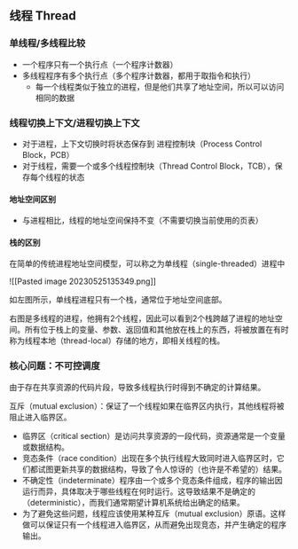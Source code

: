 ## 线程 Thread
### 单线程/多线程比较
- 一个程序只有一个执行点（一个程序计数器）
- 多线程程序有多个执行点（多个程序计数器，都用于取指令和执行）
	- 每一个线程类似于独立的进程，但是他们共享了地址空间，所以可以访问相同的数据

### 线程切换上下文/进程切换上下文
- 对于进程，上下文切换时将状态保存到 进程控制块（Process Control Block，PCB）
- 对于线程，需要一个或多个线程控制块（Thread Control Block，TCB），保存每个线程的状态

#### 地址空间区别
- 与进程相比，线程的地址空间保持不变（不需要切换当前使用的页表）

#### 栈的区别
在简单的传统进程地址空间模型，可以称之为单线程（single-threaded）进程中

![[Pasted image 20230525135349.png]]

如左图所示，单线程进程只有一个栈，通常位于地址空间底部。

右图是多线程的进程，他拥有2个线程，因此可以看到2个栈跨越了进程的地址空间。所有位于栈上的变量、参数、返回值和其他放在栈上的东西，将被放置在有时称为线程本地（thread-local）存储的地方，即相关线程的栈。


### 核心问题：不可控调度
由于存在共享资源的代码片段，导致多线程执行时得到不确定的计算结果。

互斥（mutual exclusion）：保证了一个线程如果在临界区内执行，其他线程将被阻止进入临界区。

- 临界区（critical section）是访问共享资源的一段代码，资源通常是一个变量或数据结构。
- 竞态条件（race condition）出现在多个执行线程大致同时进入临界区时，它们都试图更新共享的数据结构，导致了令人惊讶的（也许是不希望的）结果。
- 不确定性（indeterminate）程序由一个或多个竞态条件组成，程序的输出因运行而异，具体取决于哪些线程在何时运行。这导致结果不是确定的（deterministic），而我们通常期望计算机系统给出确定的结果。
- 为了避免这些问题，线程应该使用某种互斥（mutual exclusion）原语。这样做可以保证只有一个线程进入临界区，从而避免出现竞态，并产生确定的程序输出。